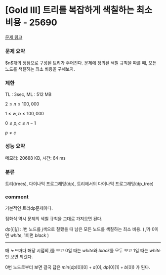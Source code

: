 # [Gold III] 트리를 복잡하게 색칠하는 최소 비용 - 25690

[문제 링크](https://www.acmicpc.net/problem/25690)

### 문제 요약

<p> $n$개의 정점으로 구성된 트리가 주어진다. 문제에 정의된 색칠 규칙을 따를 때, 모든 노드를 색칠하는 최소 비용을 구해보자. </p>

### 제한

TL : 3sec, ML : 512 MB

$2 ≤ n ≤ 100,000$

$1 ≤ w, b ≤ 100,000$

$0 ≤ p, c ≤ n - 1$

$p ≠ c$

### 성능 요약

메모리: 20688 KB, 시간: 64 ms

### 분류

트리(trees), 다이나믹 프로그래밍(dp), 트리에서의 다이나믹 프로그래밍(dp_tree)

### comment

기본적인 트리dp문제이다.

점화식 역시 문제의 색칠 규칙을 그대로 가져오면 된다.

$dp[i][j]$ : $i$번 노드를 $j$색으로 칠했을 때 남은 모든 노드를 색칠하는 최소 비용. ( $j$가 $0$이면 $white$, $1$이면 $black$ )

-----------------------------------------------------------------------------------------------------------------------------------------------------------------------

매 노드마다 해당 시점의 $j$를 보고 $0$일 때는 $white$와 $black$를 모두 보고 $1$일 때는 $white$만 보면 되겠다.

$0$번 노드로부터 보면 결국 답은 $min(dp[0][0] + a[0], dp[0][1] + b[0])$ 가 된다.

